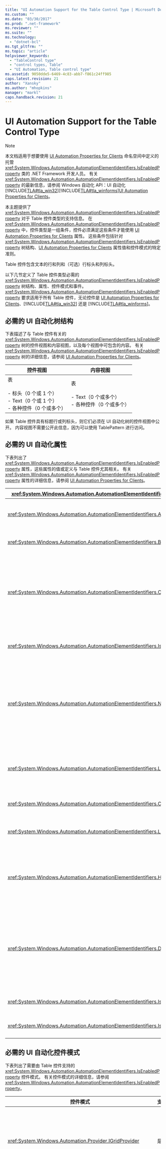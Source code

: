 ```yaml
---
title: "UI Automation Support for the Table Control Type | Microsoft Docs"
ms.custom: ""
ms.date: "03/30/2017"
ms.prod: ".net-framework"
ms.reviewer: ""
ms.suite: ""
ms.technology: 
  - "dotnet-bcl"
ms.tgt_pltfrm: ""
ms.topic: "article"
helpviewer_keywords: 
  - "TableControl type"
  - "control types, Table"
  - "UI Automation, Table control type"
ms.assetid: 9050dde5-6469-4c83-abb7-f861c24ff985
caps.latest.revision: 21
author: "Xansky"
ms.author: "mhopkins"
manager: "markl"
caps.handback.revision: 21
---
```

# UI Automation Support for the Table Control Type
> [!NOTE]
>  本文档适用于想要使用 [UI Automation Properties for Clients](../../../docs/framework/ui-automation/ui-automation-properties-for-clients.md) 命名空间中定义的托管 <xref:System.Windows.Automation.AutomationElementIdentifiers.IsEnabledProperty> 类的 .NET Framework 开发人员。 有关 <xref:System.Windows.Automation.AutomationElementIdentifiers.IsEnabledProperty> 的最新信息，请参阅 Windows 自动化 API：UI 自动化[!INCLUDE[TLA#tla_win32](../../../includes/tlasharptla-win32-md.md)][!INCLUDE[TLA#tla_winforms](../../../includes/tlasharptla-winforms-md.md)][UI Automation Properties for Clients](../../../docs/framework/ui-automation/ui-automation-properties-for-clients.md)。  
  
 本主题提供了 <xref:System.Windows.Automation.AutomationElementIdentifiers.IsEnabledProperty> 对于 Table 控件类型的支持信息。 在 <xref:System.Windows.Automation.AutomationElementIdentifiers.IsEnabledProperty> 中，控件类型是一组条件，控件必须满足这些条件才能使用 [UI Automation Properties for Clients](../../../docs/framework/ui-automation/ui-automation-properties-for-clients.md) 属性。 这些条件包括针对 <xref:System.Windows.Automation.AutomationElementIdentifiers.IsEnabledProperty> 树结构、[UI Automation Properties for Clients](../../../docs/framework/ui-automation/ui-automation-properties-for-clients.md) 属性值和控件模式的特定准则。  
  
 Table 控件包含文本的行和列和（可选）行标头和列标头。  
  
 以下几节定义了 Table 控件类型必需的 <xref:System.Windows.Automation.AutomationElementIdentifiers.IsEnabledProperty> 树结构、属性、控件模式和事件。<xref:System.Windows.Automation.AutomationElementIdentifiers.IsEnabledProperty> 要求适用于所有 Table 控件，无论控件是 [UI Automation Properties for Clients](../../../docs/framework/ui-automation/ui-automation-properties-for-clients.md)、[!INCLUDE[TLA#tla_win32](../../../includes/tlasharptla-win32-md.md)] 还是 [!INCLUDE[TLA#tla_winforms](../../../includes/tlasharptla-winforms-md.md)]。  
  
<a name="Required_UI_Automation_Tree_Structure"></a>   
## 必需的 UI 自动化树结构  
 下表描述了与 Table 控件有关的 <xref:System.Windows.Automation.AutomationElementIdentifiers.IsEnabledProperty> 树的控件视图和内容视图，以及每个视图中可包含的内容。 有关 <xref:System.Windows.Automation.AutomationElementIdentifiers.IsEnabledProperty> 树的详细信息，请参阅 [UI Automation Properties for Clients](../../../docs/framework/ui-automation/ui-automation-properties-for-clients.md)。  
  
|控件视图|内容视图|  
|----------|----------|  
|表<br /><br /> -   标头（0 个或 1 个）<br />-   Text（0 个或 1 个）<br />-   各种控件（0 个或多个）|表<br /><br /> -   Text（0 个或多个）<br />-   各种控件（0 个或多个）|  
  
 如果 Table 控件具有标题行或列标头，则它们必须在 UI 自动化树的控件视图中公开。 内容视图不需要公开此信息，因为可以使用 TablePattern 进行访问。  
  
<a name="Required_UI_Automation_Properties"></a>   
## 必需的 UI 自动化属性  
 下表列出了 <xref:System.Windows.Automation.AutomationElementIdentifiers.IsEnabledProperty> 属性，这些属性的值或定义与 Table 控件尤其相关。 有关 <xref:System.Windows.Automation.AutomationElementIdentifiers.IsEnabledProperty> 属性的详细信息，请参阅 [UI Automation Properties for Clients](../../../docs/framework/ui-automation/ui-automation-properties-for-clients.md)。  
  
|<xref:System.Windows.Automation.AutomationElementIdentifiers.IsEnabledProperty> 属性|值|备注|  
|------------------------------------------------------------------------------------------------------------------------------------------------------------------------------------------|-------|--------|  
|<xref:System.Windows.Automation.AutomationElementIdentifiers.AutomationIdProperty>|请参阅注释。|此属性的值在应用程序的所有控件中都必须保持唯一。|  
|<xref:System.Windows.Automation.AutomationElementIdentifiers.BoundingRectangleProperty>|请参阅注释。|包含整个控件的最外层矩形。|  
|<xref:System.Windows.Automation.AutomationElementIdentifiers.ClickablePointProperty>|请参阅注释。|如果存在边界矩形，则受支持。 如果边界矩形中存在无法单击的点，而你要执行专门的命中测试，则重写并提供可单击的点。|  
|<xref:System.Windows.Automation.AutomationElementIdentifiers.IsKeyboardFocusableProperty>|请参阅注释。|如果该控件可以接收键盘焦点，则它必须支持此属性。|  
|<xref:System.Windows.Automation.AutomationElementIdentifiers.NameProperty>|请参阅注释。|Table 控件通常从静态文本标签中获取其名称。 如果没有静态文本标签，必须分配一个 Name 属性，该属性必须始终可用，以说明表的用途。|  
|<xref:System.Windows.Automation.AutomationElementIdentifiers.LabeledByProperty>|请参阅注释。|如果没有静态文本标签，则此属性应公开对该控件的自动化元素的引用。|  
|<xref:System.Windows.Automation.AutomationElementIdentifiers.ControlTypeProperty>|表|此值对于所有 UI 框架均相同。|  
|<xref:System.Windows.Automation.AutomationElementIdentifiers.LocalizedControlTypeProperty>|“表”|与 Table 控件类型相对应的已本地化字符串。|  
|<xref:System.Windows.Automation.AutomationElementIdentifiers.HelpTextProperty>|请参阅注释。|如果未通过访问 NameProperty 进行充分解释，应通过此属性公开更多有关表的用途的详细信息。|  
|<xref:System.Windows.Automation.AutomationElementIdentifiers.DescribedByProperty>|请参阅注释。|如果该表由其他 UI 元素（例如，保存对表的说明的文本元素）进行了批注，则 DescribedBy 属性应公开对文本控件的自动化元素的引用。|  
|<xref:System.Windows.Automation.AutomationElementIdentifiers.IsContentElementProperty>|True|Table 控件必须始终包含内容。|  
|<xref:System.Windows.Automation.AutomationElementIdentifiers.IsControlElementProperty>|True|Table 控件必须始终为一个控件。|  
  
<a name="Required_UI_Automation_Control_Patterns"></a>   
## 必需的 UI 自动化控件模式  
 下表列出了需要由 Table 控件支持的 <xref:System.Windows.Automation.AutomationElementIdentifiers.IsEnabledProperty> 控件模式。 有关控件模式的详细信息，请参阅 <xref:System.Windows.Automation.AutomationElementIdentifiers.IsEnabledProperty>。  
  
|控件模式|支持|备注|  
|----------|--------|--------|  
|<xref:System.Windows.Automation.Provider.IGridProvider>|是|Table 控件始终支持此控件模式，因为它包含的项具有在网格中显示的数据。|  
|<xref:System.Windows.Automation.Provider.IGridItemProvider>|是（需要子对象）|一个表的内部对象应支持的 GridItem 和 TableItem 控件模式。 表本身不需要支持 GridItem 或 TableItem 控件模式，除非该表是另一个表的一部分。|  
|<xref:System.Windows.Automation.Provider.ITableProvider>|是|Table 控件始终具备拥有与内容相关的标头的能力。|  
|<xref:System.Windows.Automation.Provider.ITableItemProvider>|是（需要子对象）|一个表的内部对象应支持的 GridItem 和 TableItem 控件模式。 表本身不需要支持 GridItem 或 TableItem 控件模式，除非该表是另一个表的一部分。|  
  
<a name="Required_UI_Automation_Events"></a>   
## 必需的 UI 自动化事件  
 下表列出了需要由所有 Table 控件支持的 <xref:System.Windows.Automation.AutomationElementIdentifiers.IsEnabledProperty> 事件。 有关事件的详细信息，请参阅 <xref:System.Windows.Automation.AutomationElementIdentifiers.IsEnabledProperty>。  
  
|<xref:System.Windows.Automation.AutomationElementIdentifiers.IsEnabledProperty> 事件|支持|备注|  
|------------------------------------------------------------------------------------------------------------------------------------------------------------------------------------------|--------|--------|  
|<xref:System.Windows.Automation.AutomationElementIdentifiers.IsEnabledProperty> 属性更改事件。|必需|无|  
|<xref:System.Windows.Automation.AutomationElementIdentifiers.IsEnabledProperty> 属性更改事件。|必需|无|  
|<xref:System.Windows.Automation.AutomationElementIdentifiers.IsEnabledProperty> 属性更改事件。|必需|无|  
|<xref:System.Windows.Automation.AutomationElementIdentifiers.AutomationFocusChangedEvent>|必需|无|  
|<xref:System.Windows.Automation.AutomationElementIdentifiers.StructureChangedEvent>|必需|无|  
  
## 请参阅  
 <xref:System.Windows.Automation.ControlType.Table>   
 [UI Automation Control Types Overview](../../../docs/framework/ui-automation/ui-automation-control-types-overview.md)   
 [UI Automation Overview](../../../docs/framework/ui-automation/ui-automation-overview.md)